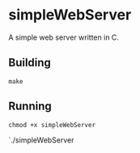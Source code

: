 # simpleWebServer

A simple web server written in C.

## Building

`make`

## Running

`chmod +x simpleWebServer`

`./simpleWebServer
